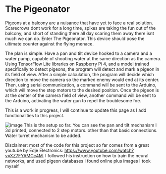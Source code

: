 # The Pigeonator

Pigeons at a balcony are a nuisance that have yet to face a real solution. Scarecrows dont work for a long time, spikes are taking the fun out of the balcony, and short of standing there all day scaring them away there isnt much we can do. Enter The Pigeonator. This device should pose the ultimate counter against the flying menace.

The plan is simple. Have a pan and tilt device hooked to a camera and a water pump, capable of shooting water at the same direction as the camera. Using TensorFlow Lite libraries on Raspberry Pi 4, and a model trained specifically to detect pigeons, the program will detect and mark a pigeon in its field of view. After a simple calculation, the program will decide which direction to move the camera so the marked enemy would end at its center. Then, using serial communication, a command will be sent to the Arduino, which will move the step motors to the desired position. Once the pigeon is at the center of the camera field of view, another command will be sent to the Arduino, activating the water gun to repel the troublesome foe.

This is a work in progress, I will continue to update this page as I add functionalities to this project.

![image](https://github.com/SaarAvr/The-Pigeonator/assets/105448204/d2e69fe8-9a73-4306-8811-62d1e0c69d14)
This is the setup so far. You can see the pan and tilt mechanism I 3d printed, connected to 2 step motors. other than that basic connections. Water turret mechanism to be added.



Disclaimer: most of the code for this project so far comes from a great youtube by Edje Electronics: https://www.youtube.com/watch?v=XZ7FYAMCc4M. I followed his instruction on how to train the neural networks, and used pigeon databases I found online plus images I took myself






